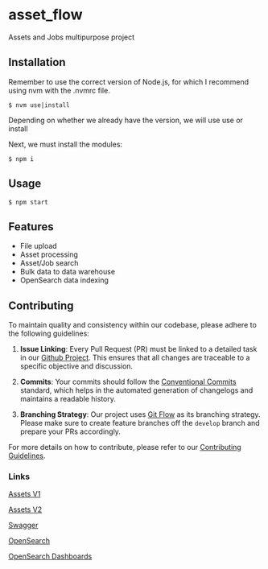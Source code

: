 # asset_flow

Assets and Jobs multipurpose project

## Installation

Remember to use the correct version of Node.js, for which I recommend using nvm with the .nvmrc file.
```pwsh
$ nvm use|install
```
Depending on whether we already have the version, we will use use or install

Next, we must install the modules:
```pwsh
$ npm i
```
## Usage

```pwsh
$ npm start
```

## Features

 - File upload
 - Asset processing
 - Asset/Job search
 - Bulk data to data warehouse
 - OpenSearch data indexing

## Contributing

To maintain quality and consistency within our codebase, please adhere to the following guidelines:

1. **Issue Linking**: Every Pull Request (PR) must be linked to a detailed task in our [Github Project](https://github.com/users/ljramac/projects/1/views/1). This ensures that all changes are traceable to a specific objective and discussion.

2. **Commits**: Your commits should follow the [Conventional Commits](https://www.conventionalcommits.org/) standard, which helps in the automated generation of changelogs and maintains a readable history.

3. **Branching Strategy**: Our project uses [Git Flow](https://nvie.com/posts/a-successful-git-branching-model/) as its branching strategy. Please make sure to create feature branches off the `develop` branch and prepare your PRs accordingly.

For more details on how to contribute, please refer to our [Contributing Guidelines](./contributing.md).


### Links
[Assets V1](http://localhost:8080/api/v1/assets)

[Assets V2](http://localhost:8080/api/v2/assets)

[Swagger](http://localhost:8080/api/docs/)

[OpenSearch](https://opensearch:9200/)

[OpenSearch Dashboards](http://0.0.0.0:5601/app/home#/)
